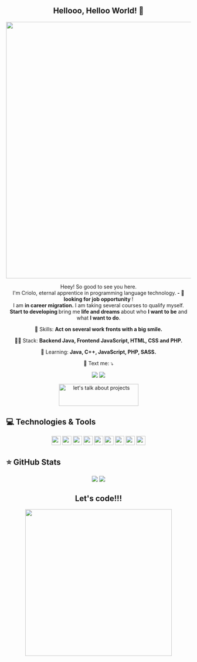 <span align="center">

##  Hellooo, Helloo World! 👋 

</span>


<div align="center">
<img src="https://media.giphy.com/media/udbIBMfgpypAqeQDHs/giphy.gif" width="700px" />
</div>


<p align="center">
  Heey! So good to see you here. <br>I'm Criolo, eternal apprentice in programming language technology.<strong> - 🔭 looking for job opportunity </strong>! <br> I am <strong>in career migration.</strong> I am taking several courses to qualify myself.<br />
<strong>Start to developing </strong>bring me<strong> life and dreams </strong>about who <strong>I want to be</strong> and what <strong>I want to do</strong>.

</p>

<p align="center">
  💼 Skills: <strong>Act on several work fronts with a big smile.</strong>
</p>

<p align="center">
  👩‍💻  Stack: <strong>Backend Java, Frontend JavaScript, HTML, CSS and PHP.</strong>
</p>

<p align="center">
  🚀  Learning: <strong>Java, C++, JavaScript, PHP, SASS.</strong>
</p>

<p align="center">
  💌 Text me: ⤵️
</p>

<p align="center">
  <a href="https://instagram.com/crioloaha?igshid=ZDdkNTZiNTM=" alt="Instagram">
  <img src="https://img.shields.io/badge/-Instagram-DF0174?style=for-the-badge&logo=instagram&logoColor=white&link=https://instagram.com/crioloaha?igshid=ZDdkNTZiNTM="/></a>
  
  <a href="https://www.linkedin.com/in/emerson-gonzaga-fernandes-3a1993231/" alt="Linkedin">
  <img src="https://img.shields.io/badge/-Linkedin-0e76a8?style=for-the-badge&logo=Linkedin&logoColor=white&link=https://www.linkedin.com/in/emerson-gonzaga-fernandes-3a1993231/" /></a>
</p>  
<p align="center">
  <a href="https://wa.link/m9f1jo" target="_blank"><img src="https://cdn.buymeacoffee.com/buttons/v2/default-yellow.png" alt="let's talk about projects" height="60px" width="217px" ></a>
</p>

## 💻 Technologies & Tools

<p align="center">
  
 <img src="https://img.shields.io/badge/-JAVA-CB3837?style=flat-square&logo=java&logoColor=white" height="25"/>
 <img src="https://img.shields.io/badge/-.NET-181717?style=flat-square&logo=dotnet" height="25"/>
 <img src="https://img.shields.io/badge/-javascript-%23F7DF1E?style=flat-square&logo=javascript&logoColor=black" height="25"/>
 <img src="https://img.shields.io/badge/typescript%20-%23007ACC.svg?&style=for-the-badge&logo=typescript&logoColor=white" height="25"/> 
 <img src="https://img.shields.io/badge/react%20-%2320232a.svg?&style=for-the-badge&logo=react&logoColor=%2361DAFB" height="25"/>
 <img src="https://img.shields.io/badge/bootstrap%20-%23563D7C.svg?&style=for-the-badge&logo=bootstrap&logoColor=white" height="25"/>
 <img src="https://img.shields.io/badge/-npm-CB3837?style=flat-square&logo=npm" height="25"/>
 <img src="https://img.shields.io/badge/-GitHub-181717?style=flat-square&logo=github" height="25"/>
 <img src="https://img.shields.io/badge/-Blazor-4B088A?style=flat-square&logo=blazor" height="25"/>


</p>

## ⭐ GitHub Stats

<p align = "center">
  <img src = "https://github-readme-stats.vercel.app/api?username=crioloaha&show_icons=true&theme=tokyonight&line_height=27">
  <img src = "https://github-readme-stats.vercel.app/api/top-langs/?username=crioloaha&hide=css,html&theme=tokyonight">
</p>


<div align="center">
<h2>Let's code!!!</h2>
<img src="https://media.giphy.com/media/LmNwrBhejkK9EFP504/giphy.gif" width="400px" />
</div>
